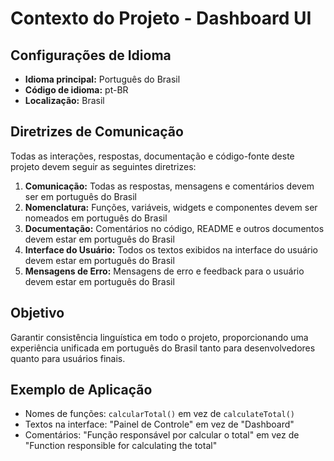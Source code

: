# Contexto do Projeto - Dashboard UI

## Configurações de Idioma

- **Idioma principal:** Português do Brasil
- **Código de idioma:** pt-BR
- **Localização:** Brasil

## Diretrizes de Comunicação

Todas as interações, respostas, documentação e código-fonte deste projeto devem seguir as seguintes diretrizes:

1. **Comunicação:** Todas as respostas, mensagens e comentários devem ser em português do Brasil
2. **Nomenclatura:** Funções, variáveis, widgets e componentes devem ser nomeados em português do Brasil
3. **Documentação:** Comentários no código, README e outros documentos devem estar em português do Brasil
4. **Interface do Usuário:** Todos os textos exibidos na interface do usuário devem estar em português do Brasil
5. **Mensagens de Erro:** Mensagens de erro e feedback para o usuário devem estar em português do Brasil

## Objetivo

Garantir consistência linguística em todo o projeto, proporcionando uma experiência unificada em português do Brasil tanto para desenvolvedores quanto para usuários finais.

## Exemplo de Aplicação

- Nomes de funções: `calcularTotal()` em vez de `calculateTotal()`
- Textos na interface: "Painel de Controle" em vez de "Dashboard"
- Comentários: "Função responsável por calcular o total" em vez de "Function responsible for calculating the total"